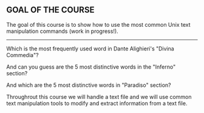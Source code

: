 
## GOAL OF THE COURSE

The goal of this course is to show how to use the most common Unix
text manipulation commands  (work in progress!).

---------

Which is the most frequently used word in Dante Alighieri's "Divina Commedia"?

And can you guess are the 5 most distinctive words in the "Inferno" section? 

And which are the 5 most distinctive words in "Paradiso" section?

Throughrout this course we will handle a text file and we will use common text manipulation tools
to modify and extract information from a text file.
